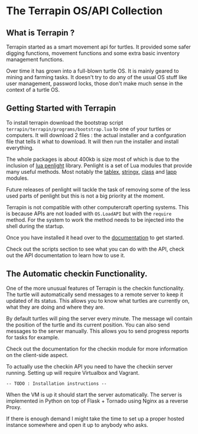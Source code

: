 # The Terrapin OS/API Collection


## What is Terrapin ?

Terrapin started as a smart movement api for turtles. It provided some safer
digging functions, movement functions and some extra basic inventory management
functions.

Over time it has grown into a full-blown turtle OS. It is mainly geared to
mining and farming tasks. It doesn't try to do any of the usual OS stuff like
user management, password locks, those don't make much sense in the context of a
turtle OS.


## Getting Started with Terrapin

To install terrapin download the bootstrap script
`terrapin/terrapin/programs/bootstrap.lua` to one of your turtles or computers.
It will download 2 files : the actual installer and a confguration file that
tells it what to download. It will then run the installer and install
everything.

The whole packages is about 400kb is size most of which is due to the inclusion
of [lua penlight](http://stevedonovan.github.io/Penlight/api/) library. Penlight
is a set of Lua modules that provide many useful methods. Most notably the
[tablex](http://stevedonovan.github.io/Penlight/api/modules/pl.tablex.html),
[stringx](http://stevedonovan.github.io/Penlight/api/modules/pl.stringx.html),
[class](http://stevedonovan.github.io/Penlight/api/modules/pl.class.html) and
[lapp](http://stevedonovan.github.io/Penlight/api/modules/pl.lapp.html#)
modules.

Future releases of penlight will tackle the task of removing some of the less
used parts of penlight but this is not a big priority at the moment.

Terrapin is not compatible with other computercraft operting systems. This is
because APIs are not loaded with `OS.LoadAPI` but with the `require` method. For
the system to work the method needs to be injected into the shell during the
startup.

Once you have installed it head over to the
[documentation](http://www.comkieffer.com/terrapin/doc/) to get started.

Check out the scripts section to see what you can do with the API, check out the
API documentation to learn how to use it.

## The Automatic checkin Functionality.

One of the more unusual features of Terrapin is the checkin functionality. The
turtle will automatically send messages to a remote server to keep it updated of
its status. This allows you to know what turtles are currently on, what they are
doing and where they are.

By default turtles will ping the server every minute. The message wil contain
the position of the turtle and its current position. You can also send messages
to the server manually. This allows you to send progress reports for tasks for
example.

Check out the documentation for the checkin module for more information on the
client-side aspect.

To actually use the checkin API you need to have the checkin server running.
Setting up will require Virtualbox and Vagrant.

	-- TODO : Installation instructions --

When the VM is up it should start the server automatically. The server is
implemented in Python on top of Flask + Tornado using Nginx as a reverse Proxy.

If there is enough demand I might take the time to set up a proper hosted
instance somewhere and open it up to anybody who asks.

